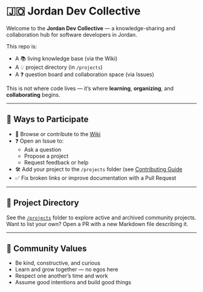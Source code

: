 # 🇯🇴 Jordan Dev Collective

Welcome to the **Jordan Dev Collective** — a knowledge-sharing and collaboration hub for software developers in Jordan.

This repo is:
- A 📚 living knowledge base (via the Wiki)
- A 💡 project directory (in `/projects`)
- A ❓ question board and collaboration space (via Issues)

This is not where code lives — it’s where **learning**, **organizing**, and **collaborating** begins.

---

## 🌟 Ways to Participate

- 🧠 Browse or contribute to the [Wiki](https://github.com/colespencer1453/jordan-devs/wiki)
- ❓ Open an Issue to:
  - Ask a question
  - Propose a project
  - Request feedback or help
- 🛠 Add your project to the `/projects` folder (see [Contributing Guide](https://github.com/colespencer1453/jordan-devs/blob/main/CONTRIBUTING.MD)
- ✅ Fix broken links or improve documentation with a Pull Request

---

## 📂 Project Directory

See the [`/projects`](https://github.com/colespencer1453/jordan-devs/tree/main/projects) folder to explore active and archived community projects.  
Want to list your own? Open a PR with a new Markdown file describing it.

---

## 🙌 Community Values

- Be kind, constructive, and curious
- Learn and grow together — no egos here
- Respect one another’s time and work
- Assume good intentions and build good things

